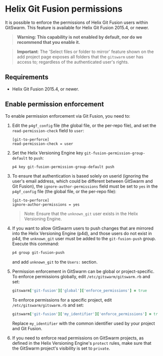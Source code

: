 # Helix Git Fusion permissions

It is possible to enforce the permissions of Helix Git Fusion users within
GitSwarm. This feature is available for Helix Git Fusion 2015.4, or
newer.

> **Warning: This capability is not enabled by default, nor do we recommend
> that you enable it.**

> **Important**: The 'Select files or folder to mirror' feature shown on
> the add project page exposes all folders that the `gitswarm` user has
> access to; regardless of the authenticated user's rights.

## Requirements

- Helix Git Fusion 2015.4, or newer.

## Enable permission enforcement

To enable permission enforcement via Git Fusion, you need to:

1.  Edit the `p4gf_config` file (the global file, or the per-repo file), and
    set the `read-permission-check` field to `user`:

    ```
    [git-to-perforce]
    read-permission-check = user
    ```

1.  Set the Helix Versioning Engine key
    `git-fusion-permission-group-default` to `push`:

    ```bash
    p4 key git-fusion-permission-group-default push
    ```

1.  To ensure that authentication is based solely on userid (ignoring
    the user's email address, which could be different between GitSwarm and
    Git Fusion), the `ignore-author-permissions` field must be set to `yes`
    in the `p4gf_config` file (the global file, or the per-repo
    file):

    ```
    [git-to-perforce]
    ignore-author-permissions = yes
    ```

    > Note: Ensure that the `unknown_git` user exists in the Helix
    > Versioning Engine.

1.  If you want to allow GitSwarm users to push changes that are mirrored
    into the Helix Versioning Engine (p4d), and those users do not exist in
    p4d, the `unknown_git` user must be added to the `git-fusion-push`
    group. Execute this command:

    ```bash
    p4 group git-fusion-push
    ```

    and add `unknown_git` to the `Users:` section.

1.  Permission enforcement in GitSwarm can be global or project-specific.
    To enforce permissions globally, edit `/etc/gitswarm/gitswarm.rb` and
    set:

    ```ruby
    gitswarm['git-fusion']['global']['enforce_permissions'] = true
    ```

    To enforce permissions for a specific project, edit
    `/etc/gitswarm/gitswarm.rb` and set:

    ```ruby
    gitswarm['git-fusion']['my_identifier']['enforce_permissions'] = true
    ```

    Replace `my_identifier` with the common identifier used by your project
    and Git Fusion.

1.  If you need to enforce read permissions on GitSwarm projects, as
    defined in the Helix Versioning Engine's `protect` rules, make sure
    that the GitSwarm project's visibility is set to `private`.
